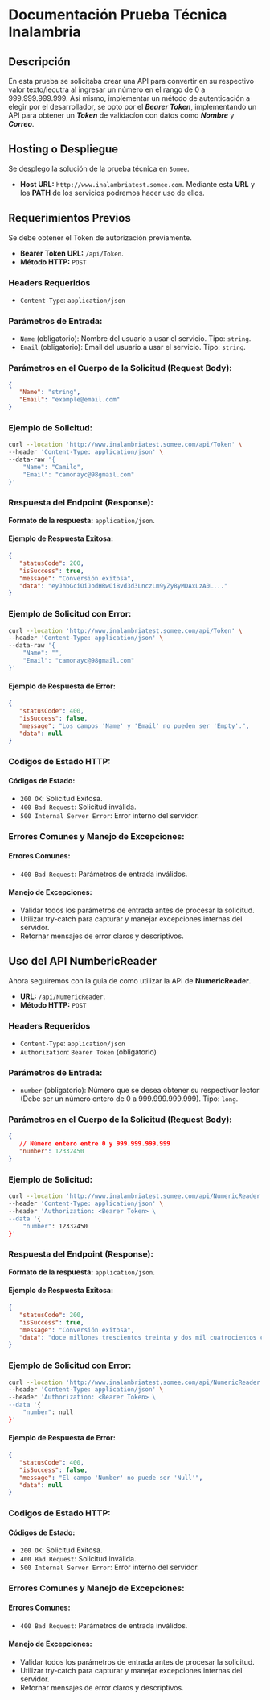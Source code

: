 # Documentación Prueba Técnica Inalambria

## Descripción
 En esta prueba se solicitaba crear una API para convertir en su respectivo valor texto/lecutra al ingresar un número en el rango de 0 a 999.999.999.999.
 Así mismo, implementar un método de autenticación a elegir por el desarrollador, se opto por el ***Bearer Token***, 
 implementando un API para obtener un ***Token*** de validacíon con datos como ***Nombre*** y ***Correo***.

## Hosting o Despliegue
 Se desplego la solución de la prueba técnica en `Somee`.
 - **Host URL:** `http://www.inalambriatest.somee.com`.
Mediante esta **URL** y los **PATH** de los servicios podremos hacer uso de ellos.

## Requerimientos Previos
 Se debe obtener el Token de autorización previamente.
 - **Bearer Token URL:** `/api/Token`.
 - **Método HTTP:** `POST`

### Headers Requeridos
- `Content-Type`: `application/json`

### Parámetros de Entrada:
 - `Name` (obligatorio): Nombre del usuario a usar el servicio. Tipo: `string`.
 - `Email` (obligatorio): Email del usuario a usar el servicio. Tipo: `string`.
### Parámetros en el Cuerpo de la Solicitud (Request Body):
 ```json
 {
    "Name": "string",
    "Email": "example@email.com"
 }
 ```
### Ejemplo de Solicitud:
```bash
curl --location 'http://www.inalambriatest.somee.com/api/Token' \
--header 'Content-Type: application/json' \
--data-raw '{
    "Name": "Camilo",
    "Email": "camonayc@98gmail.com"
}'
```
### Respuesta del Endpoint (Response):
**Formato de la respuesta:** `application/json`.
#### Ejemplo de Respuesta Exitosa:
 ```json
{
    "statusCode": 200,
    "isSuccess": true,
    "message": "Conversión exitosa",
    "data": "eyJhbGciOiJodHRwOi8vd3d3LnczLm9yZy8yMDAxLzA0L..."
}
 ```

### Ejemplo de Solicitud con Error:
```bash
curl --location 'http://www.inalambriatest.somee.com/api/Token' \
--header 'Content-Type: application/json' \
--data-raw '{
    "Name": "",
    "Email": "camonayc@98gmail.com"
}'
```
#### Ejemplo de Respuesta de Error:
 ```json
{
    "statusCode": 400,
    "isSuccess": false,
    "message": "Los campos 'Name' y 'Email' no pueden ser 'Empty'.",
    "data": null
}
 ```
### Codigos de Estado HTTP:
#### Códigos de Estado:
- `200 OK`: Solicitud Exitosa.
- `400 Bad Request`: Solicitud inválida.
- `500 Internal Server Error`: Error interno del servidor.
### Errores Comunes y Manejo de Excepciones:
#### Errores Comunes:
- `400 Bad Request`: Parámetros de entrada inválidos.

#### Manejo de Excepciones:
- Validar todos los parámetros de entrada antes de procesar la solicitud.
- Utilizar try-catch para capturar y manejar excepciones internas del servidor.
- Retornar mensajes de error claros y descriptivos.

## Uso del API NumbericReader
Ahora seguiremos con la guia de como utilizar la API de **NumericReader**.
 - **URL:** `/api/NumericReader`.
 - **Método HTTP:** `POST`

### Headers Requeridos
- `Content-Type`: `application/json`
- `Authorization`: `Bearer Token` (obligatorio)

### Parámetros de Entrada:
 - `number` (obligatorio): Número que se desea obtener su respectivor lector (Debe ser un número entero de 0 a 999.999.999.999). Tipo: `long`.
### Parámetros en el Cuerpo de la Solicitud (Request Body):
 ```json
{
    // Número entero entre 0 y 999.999.999.999
    "number": 12332450
}
 ```
### Ejemplo de Solicitud:
```bash
curl --location 'http://www.inalambriatest.somee.com/api/NumericReader' \
--header 'Content-Type: application/json' \
--header 'Authorization: <Bearer Token> \
--data '{
    "number": 12332450 
}'
```
### Respuesta del Endpoint (Response):
**Formato de la respuesta:** `application/json`.
#### Ejemplo de Respuesta Exitosa:
 ```json
{
    "statusCode": 200,
    "isSuccess": true,
    "message": "Conversión exitosa",
    "data": "doce millones trescientos treinta y dos mil cuatrocientos cincuenta"
}
 ```
### Ejemplo de Solicitud con Error:
```bash
curl --location 'http://www.inalambriatest.somee.com/api/NumericReader' \
--header 'Content-Type: application/json' \
--header 'Authorization: <Bearer Token> \
--data '{
    "number": null
}'
```
#### Ejemplo de Respuesta de Error:
 ```json
{
    "statusCode": 400,
    "isSuccess": false,
    "message": "El campo 'Number' no puede ser 'Null'",
    "data": null
}
 ```
### Codigos de Estado HTTP:
#### Códigos de Estado:
- `200 OK`: Solicitud Exitosa.
- `400 Bad Request`: Solicitud inválida.
- `500 Internal Server Error`: Error interno del servidor.
### Errores Comunes y Manejo de Excepciones:
#### Errores Comunes:
- `400 Bad Request`: Parámetros de entrada inválidos.

#### Manejo de Excepciones:
- Validar todos los parámetros de entrada antes de procesar la solicitud.
- Utilizar try-catch para capturar y manejar excepciones internas del servidor.
- Retornar mensajes de error claros y descriptivos.


